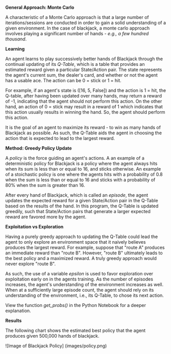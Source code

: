 
__General Approach: Monte Carlo__

A characteristic of a Monte Carlo approach is that a large number of iterations/sessions are conducted in order to gain a solid understanding of a given environment. In the case of blackjack, a monte carlo approach involves playing a significant number of hands - *e.g., a few hundred thousand*.

__Learning__

An agent learns to play successively better hands of Blackjack through the continual updating of its *Q-Table*, which is a table that provides an estimated reward given a particular State/Action pair. The state represents the agent's current sum, the dealer's card, and whether or not the agent has a usable ace. The action can be 0 = stick or 1 = hit.

For example, if an agent's state is ([16, 5, False]) and the action is 1 = hit, the Q-table, after having been updated over many hands, may return a reward of -1, indicating that the agent should not perform this action. On the other hand, an action of 0 = stick may result in a reward of 1 which indicates that this action usually results in winning the hand. So, the agent should perform this action. 

It is the goal of an agent to maximize its reward - to win as many hands of Blackjack as possible. As such, the Q-Table aids the agent in choosing the action that is expected to lead to the largest reward. 

__Method: Greedy Policy Update__

A *policy* is the force guiding an agent's actions. A an example of a deterministic policy for Blackjack is a policy where the agent always hits when its sum is less than or equal to 16, and sticks otherwise. An example of a stoichastic policy is one where the agents hits with a probability of 0.8 when the sum is less than or equal to 16 and sticks with a probability of 80% when the sum is greater than 16.

After every hand of Blackjack, which is called an *episode*, the agent updates the expected reward for a given State/Action pair in the Q-Table based on the results of the hand. In this program, the Q-Table is updated greedily, such that State/Action pairs that generate a larger expected reward are favored more by the agent. 

__Exploitation vs Exploration__

Having a purely greedy approach to updating the Q-Table could lead the agent to only explore an environment space that it naively believes produces the largest reward. For example, suppose that "route A" produces an immediate reward than "route B". However, "route B" ultimately leads to the best policy and a maximized reward. A truly greedy approach would never explore "route B". 

As such, the use of a variable *epsilon* is used to favor exploration over exploitation early on in the agents training. As the number of episodes increases, the agent's understanding of the environment increases as well. When at a sufficiently large episode count, the agent should rely on its understanding of the environment, i.e., its Q-Table, to chose its next action.

View the function *get_probs()* in the Python Notebook for a deeper explanation.

__Results__

The following chart shows the estimated best policy that the agent produces given 500,000 hands of blackjack.

![Image of Blackjack Policy]
(images/policy.png)
